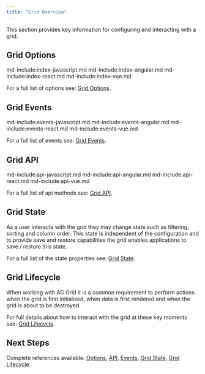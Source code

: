 ```yaml
---
title: "Grid Overview" 
---
```


This section provides key information for configuring and interacting with a grid. 

## Grid Options

md-include:index-javascript.md
md-include:index-angular.md
md-include:index-react.md 
md-include:index-vue.md
 
For a full list of options see: [Grid Options](grid-options).

## Grid Events

md-include:events-javascript.md
md-include:events-angular.md 
md-include:events-react.md 
md-include:events-vue.md

For a full list of events see: [Grid Events](/grid-events).

## Grid API

md-include:api-javascript.md
md-include:api-angular.md
md-include:api-react.md
md-include:api-vue.md

For a full list of api methods see: [Grid API](grid-api). 

## Grid State

As a user interacts with the grid they may change state such as filtering, sorting and column order. This state is independent of the configuration and to provide save and restore capabilities the grid enables applications to save / restore this state.

For a full list of the state properties see: [Grid State](/grid-state/).

## Grid Lifecycle
 
When working with AG Grid it is a common requirement to perform actions when the grid is first initialised, when data is first rendered and when the grid is about to be destroyed. 

For full details about how to interact with the grid at these key moments see: [Grid Lifecycle](/grid-lifecycle/).

## Next Steps

 Complete references available: [Options](/grid-options/), [API](/grid-api/), [Events](/grid-events/), [Grid State](/grid-state/), [Grid Lifecycle](/grid-lifecycle/).
